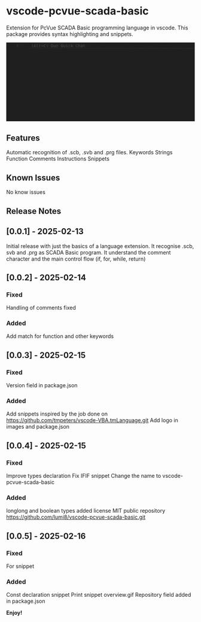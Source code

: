# vscode-pcvue-scada-basic
Extension for PcVue SCADA Basic programming language in vscode.
This package provides syntax highlighting and snippets. 

![plot](images\overview.gif)

## Features

Automatic recognition of .scb, .svb and .prg files.
Keywords
Strings
Function
Comments
Instructions
Snippets


## Known Issues

No know issues

## Release Notes

## [0.0.1] - 2025-02-13
Initial release with just the basics of a language extension. It recognise .scb, svb and .prg as SCADA Basic program. It understand the comment character and the main control flow (if, for, while, return)

## [0.0.2] - 2025-02-14
### Fixed
Handling of comments fixed

### Added
Add match for function and other keywords

## [0.0.3] - 2025-02-15
### Fixed
Version field in package.json

### Added
Add snippets inspired by the job done on https://github.com/tmpeters/vscode-VBA.tmLanguage.git
Add logo in images and package.json

## [0.0.4] - 2025-02-15
### Fixed
Improve types declaration
Fix IFIF snippet
Change the name to vscode-pcvue-scada-basic

### Added
longlong and boolean types added
license MIT
public repository https://github.com/lumi8/vscode-pcvue-scada-basic.git

## [0.0.5] - 2025-02-16
### Fixed
For snippet

### Added
Const declaration snippet
Print snippet
overview.gif
Repository field added in package.json

**Enjoy!**

